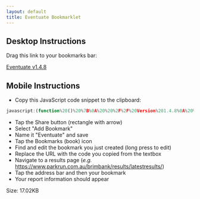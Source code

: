 ```yaml
---
layout: default
title: Eventuate Bookmarklet
---
```


## Desktop Instructions

Drag this link to your bookmarks bar:

[Eventuate v1.4.8](javascript:(function%20()%20%7B%0A%20%20%2F%2F%20Version%201.4.8%0A%20%20(()%3D%3E%7B%22use%20strict%22%3Bvar%20e%3D%7B27%3A(e%2Ct)%3D%3E%7BObject.defineProperty(t%2C%22__esModule%22%2C%7Bvalue%3A!0%7D)%2Ct.twoKVolunteersToMilestones%3Dfunction(e)%7Bconst%20t%3De.filter(e%3D%3E5%3D%3D%3De.vols%26%26e.agegroup%3F.startsWith(%22J%22)).map(e%3D%3Ee.name)%3Breturn%20t.length%3F%5B%7BclubName%3A%22junior%20parkrun%20v5%22%2Cicon%3A%22%26%23x1F49E%3B%22%2Cnames%3At%7D%5D%3A%5B%5D%7D%7D%2C180%3A(e%2Ct)%3D%3E%7BObject.defineProperty(t%2C%22__esModule%22%2C%7Bvalue%3A!0%7D)%2Ct.upsertParagraph%3Dfunction(e%2Ct%2Cr)%7Bconst%20n%3DArray.from(e.children).find(e%3D%3Ee.id%3D%3D%3Dt)%3Bn%26%26n.remove()%3Bconst%20o%3Ddocument.createElement(%22p%22)%3Bo.id%3Dt%2Ce.appendChild(o)%3Bconst%20s%3D(new%20DOMParser).parseFromString(r%2C%22text%2Fhtml%22)%3Bfor(const%20e%20of%20s.body.childNodes)o.appendChild(e.cloneNode(!0))%3Breturn%20o%7D%2Ct.deleteParagraph%3Dfunction(e%2Ct)%7Bconst%20r%3DArray.from(e.children).find(e%3D%3Ee.id%3D%3D%3Dt)%3Br%26%26r.remove()%7D%7D%2C241%3A(e%2Ct%2Cr)%3D%3E%7BObject.defineProperty(t%2C%22__esModule%22%2C%7Bvalue%3A!0%7D)%2Ct.ResultsPageExtractor%3Dvoid%200%3Bconst%20n%3Dr(848)%3Bfunction%20o(e)%7Breturn%20Number(e%3F.split(%22%2F%22)%3F.slice(-1))%7Dt.ResultsPageExtractor%3Dclass%7BeventName%3BcourseLength%3BeventDate%3BeventNumber%3Bfinishers%3Bunknowns%3BnewestParkrunners%3BfirstTimers%3BfinishersWithNewPBs%3BrunningWalkingGroups%3Bfacts%3BresultsPageDocument%3Bconstructor(e)%7Bthis.resultsPageDocument%3De%2Cthis.eventName%3De.querySelector(%22.Results-header%20%3E%20h1%22)%3F.textContent%3F%3Fvoid%200%2Cthis.courseLength%3Dthis.eventName%3F.includes(%22junior%20parkrun%22)%3F2%3A5%3Bconst%20t%3De.querySelectorAll(%22.Results-table-row%22)%3Bthis.finishers%3DArray.from(t).map(e%3D%3Enew%20n.Finisher(this.removeSurnameFromJunior(e.dataset.name)%2Ce.dataset.agegroup%2Ce.dataset.club%2Ce.dataset.gender%2Ce.dataset.position%2Ce.dataset.runs%2Ce.dataset.vols%2Ce.dataset.agegrade%2Ce.dataset.achievement%2Ce.querySelector(%22.Results-table-td--time%20.compact%22)%3F.textContent%3F%3Fvoid%200%2Co(e.querySelector(%22.Results-table-td--name%20a%22)%3F.href)))%2Cthis.populateVolunteerData()%2Cthis.eventDate%3De.querySelector(%22.format-date%22)%3F.textContent%3F%3Fvoid%200%2Cthis.eventNumber%3De.querySelector(%22.Results-header%20%3E%20h3%20%3E%20span%3Alast-child%22)%3F.textContent%7C%7Cvoid%200%2Cthis.unknowns%3Dthis.finishers.filter(e%3D%3E0%3D%3D%3DNumber(e.runs)).map(()%3D%3E%22Unknown%22)%2Cthis.newestParkrunners%3Dthis.finishers.filter(e%3D%3E1%3D%3D%3DNumber(e.runs)).map(e%3D%3Ee.name)%2Cthis.firstTimers%3DArray.from(t).filter(e%3D%3Ee.querySelector(%22td.Results-table-td--ft%22)%26%26Number(e.dataset.runs)%3E1).map(e%3D%3Ethis.removeSurnameFromJunior(e.dataset.name))%2Cthis.finishersWithNewPBs%3DArray.from(t).filter(e%3D%3Ee.querySelector(%22td.Results-table-td--pb%22)).map(e%3D%3E%60%24%7Bthis.removeSurnameFromJunior(e.dataset.name)%7D%20(%24%7Be.querySelector(%22.Results-table-td--time%20.compact%22)%3F.textContent%7D)%60)%2Cthis.runningWalkingGroups%3DArray.from(new%20Set(this.finishers.map(e%3D%3Ee%3F.club%7C%7C%22%22).filter(e%3D%3E%22%22!%3D%3De)))%3Bconst%5B%2Cr%2Cs%2Ca%2Ci%2C%2C%2C%5D%3DArray.from(e.querySelectorAll(%22.aStat%20.num%22)).map(e%3D%3Ethis.parseNumericString(e.textContent%3F.trim()))%3Bthis.facts%3D%7Bfinishers%3Ar%2Cfinishes%3As%2Cvolunteers%3Aa%2Cpbs%3Ai%7D%7DvolunteerElements()%7Breturn%20this.resultsPageDocument.querySelectorAll(%22.Results%20%2B%20div%20h3%3Afirst-of-type%20%2B%20p%3Afirst-of-type%20a%22)%7DremoveSurnameFromJunior(e)%7Bif(!e%7C%7C5%3D%3Dthis.courseLength)return%20e%3F%3F%22%22%3B%7Bconst%20t%3De.split(%22%20%22)%3Bif(2%3D%3D%3Dt.length)return%20t%5B0%5D%7Dreturn%20e.replace(%2F%5B-'%20A-Z%5D%2B%24%2F%2C%22%22)%7DpopulateVolunteerData()%7Bthis.volunteerElements().forEach(e%3D%3E%7Bconst%20t%3Do(e.href)%3Bif(e.dataset.athleteid%3F%3F%3Dt.toString()%2C!e.dataset.vols%7C%7C!e.dataset.agegroup)%7Bconst%20r%3Dthis.finishers.find(e%3D%3Ee.athleteID%3D%3D%3Dt)%3Br%26%26(e.dataset.vols%3Dr%3F.vols%3F.toString()%2Ce.dataset.agegroup%3Dr%3F.agegroup%2Ce.dataset.vols_source%3D%22finisher%22)%7D%7D)%7DvolunteersList()%7Breturn%20Array.from(this.volunteerElements()).map(e%3D%3E(%7Bname%3Athis.removeSurnameFromJunior(e.text)%2Clink%3Ae.getAttribute(%22href%22)%3F%3F%22%22%2CathleteID%3ANumber(e.dataset.athleteid)%2Cagegroup%3Ae.dataset.agegroup%2Cvols%3ANumber(e.dataset.vols)%7D))%7DparseNumericString(e)%7Breturn%20e%3FparseInt(e.replace(%2F%5B%5E0-9%5D%2Fg%2C%22%22)%2C10)%3ANaN%7D%7D%7D%2C268%3A(e%2Ct)%3D%3E%7BObject.defineProperty(t%2C%22__esModule%22%2C%7Bvalue%3A!0%7D)%2Ct.twoKFinishersToMilestones%3Dfunction(e)%7Bconst%20t%3D%7B11%3A%7Bicon%3A%22%26%23x1F7E6%3B%22%2Crestricted_age%3A%22J%22%2Cname%3A%22Half%20marathon%22%7D%2C21%3A%7Bicon%3A%22%26%23x1F7E9%3B%22%2Crestricted_age%3A%22J%22%2Cname%3A%22Marathon%22%7D%2C50%3A%7Bicon%3A%22%26%23x1F7E7%3B%22%2Crestricted_age%3A%22J%22%2Cname%3A%22Ultra%20marathon%22%7D%2C100%3A%7Bicon%3A%22%26%23x2B1C%3B%22%2Crestricted_age%3A%22J%22%2Cname%3A%22junior%20parkrun%20100%22%7D%2C250%3A%7Bicon%3A%22%26%23x1F7E8%3B%22%2Crestricted_age%3A%22J%22%2Cname%3A%22junior%20parkrun%20250%22%7D%7D%2Cr%3D%5B%5D%3Bfor(const%20n%20in%20t)%7Bconst%20o%3Dt%5Bn%5D%2Cs%3De.filter(e%3D%3ENumber(e.runs)%3D%3D%3DNumber(n)%26%26(!o.restricted_age%7C%7Ce.agegroup%3F.startsWith(o.restricted_age))).map(e%3D%3Ee.name)%3Bs.length%3E0%26%26r.push(%7BclubName%3Ao.name%2Cicon%3Ao.icon%2Cnames%3As%7D)%7Dreturn%20r%7D%7D%2C305%3A(e%2Ct)%3D%3E%7BObject.defineProperty(t%2C%22__esModule%22%2C%7Bvalue%3A!0%7D)%2Ct.VolunteerPageExtractor%3Dvoid%200%2Ct.VolunteerPageExtractor%3Dclass%7Bvols%3Bagegroup%3Bconstructor(e)%7Bconst%20t%3De.querySelector(%22%23content%20%3E%20p%3Alast-of-type%22)%3F.textContent%3F%3F%22%22%3Bthis.vols%3DNumber(e.querySelector(%22h3%23volunteer-summary%20%2B%20table%20tfoot%20td%3Alast-child%22)%3F.textContent)%2Cthis.agegroup%3Dt.trim().split(%22%20%22).slice(-1)%5B0%5D%3F%3F%22Not%20found%20on%20page%22%7D%7D%7D%2C316%3A(e%2Ct%2Cr)%3D%3E%7BObject.defineProperty(t%2C%22__esModule%22%2C%7Bvalue%3A!0%7D)%2Ct.MilestonePresenter%3Dvoid%200%3Bconst%20n%3Dr(710)%3Bt.MilestonePresenter%3Dclass%7B_milestoneCelebrations%3B_milestoneCelebrationsAll%3Bconstructor(e)%7Bthis._milestoneCelebrations%3De%2Cthis._milestoneCelebrationsAll%3Dthis._milestoneCelebrations.flatMap(e%3D%3Ee.names)%7Dtitle()%7Breturn%60Three%20cheers%20to%20the%20%24%7B(0%2Cn.pluralize)(%22parkrunner%22%2C%22parkrunners%22%2Cthis._milestoneCelebrationsAll.length)%7D%20who%20joined%20a%20new%20parkrun%20milestone%20club%20this%20weekend%3A%3Cbr%3E%60%7Ddetails()%7Breturn%20this._milestoneCelebrations.map(e%3D%3E%60%24%7Be.icon%7D%20%24%7B(0%2Cn.sortAndConjoin)(e.names)%7D%20joined%20the%20%24%7Be.clubName%7D-club%60).join(%22%3Cbr%3E%22)%7D%7D%7D%2C596%3A(e%2Ct%2Cr)%3D%3E%7BObject.defineProperty(t%2C%22__esModule%22%2C%7Bvalue%3A!0%7D)%2Ct.VolunteerWithCount%3Dvoid%200%3Bconst%20n%3Dr(305)%3Bclass%20o%7Bname%3Blink%3BathleteID%3Bvols%3Bagegroup%3BvolunteerDataSource%3BpromisedVols%3Bstatic%20CACHE_EXPIRY%3D864e5%3Bconstructor(e%2Ct)%7Bthis.name%3De.name%2Cthis.link%3De.link%3Bconst%20r%3Dnew%20URL(e.link%2Ct)%3Bthis.volunteerDataSource%3Dnew%20URL(r.pathname.split(%22%2F%22).slice(2).join(%22%2F%22)%2Cr.origin)%2Cthis.athleteID%3De.athleteID%2Cthis.vols%3De.vols%3F%3F0%2Cthis.agegroup%3De.agegroup%3F%3F%22%22%2Cthis.vols%7C%7C(this.promisedVols%3Dthis.fetchdata())%7Dstatic%20getCacheKey(e)%7Breturn%60volunteer_%24%7Be%7D%60%7Dstatic%20isValidCache(e)%7Breturn%20Date.now()-e.timestamp%3Co.CACHE_EXPIRY%7DfetchAndExtractData()%7Breturn%20fetch(this.volunteerDataSource).then(e%3D%3Ee.text()).then(e%3D%3Ethis.volsFromHtml(e))%7Dfetchdata()%7Bconst%20e%3Do.getCacheKey(this.athleteID)%3Blet%20t%2Cr%3Dnull%3Btry%7Br%3DlocalStorage.getItem(e)%7Dcatch(e)%7Breturn%20console.error(%22localStorage.getItem%20failed%3A%22%2Ce)%2Cthis.fetchAndExtractData()%7Dif(!r)return%20this.fetchAndExtractData()%3Btry%7Bt%3DJSON.parse(r)%7Dcatch(t)%7Breturn%20console.error(%22JSON.parse%20failed%3A%22%2Ct)%2ClocalStorage.removeItem(e)%2Cthis.fetchAndExtractData()%7Dif(!o.isValidCache(t))return%20localStorage.removeItem(e)%2Cthis.fetchAndExtractData()%3Bthis.vols%3Dt.vols%2Cthis.agegroup%3Dt.agegroup%7DvolsFromHtml(e)%7Bconst%20t%3Dnew%20n.VolunteerPageExtractor((new%20DOMParser).parseFromString(e%2C%22text%2Fhtml%22))%3Bthis.vols%3Dt.vols%2Cthis.agegroup%3Dt.agegroup%3Btry%7Bconst%20e%3D%7Bvols%3At.vols%2Cagegroup%3At.agegroup%2Ctimestamp%3ADate.now()%7D%3BlocalStorage.setItem(o.getCacheKey(this.athleteID)%2CJSON.stringify(e))%7Dcatch(e)%7Bconsole.error(%22localStorage.setItem%20failed%3A%22%2Ce)%7Dreturn%20t%7D%7Dt.VolunteerWithCount%3Do%7D%2C710%3A(e%2Ct)%3D%3E%7Bfunction%20r(e)%7Breturn%20e.length%3E1%3F%60%24%7Be.slice(0%2C-1).join(%22%2C%20%22)%7D%20and%20%24%7Be.slice(-1)%7D%60%3Ae%5B0%5D%7Dfunction%20n(e)%7Breturn%20e.sort((e%2Ct)%3D%3Ee.localeCompare(t))%7DObject.defineProperty(t%2C%22__esModule%22%2C%7Bvalue%3A!0%7D)%2Ct.pluralize%3Dfunction(e%2Ct%2Cr)%7Breturn%201%3D%3D%3Dr%3Fe%3A%60%24%7Br.toLocaleString()%7D%20%24%7Bt%7D%60%7D%2Ct.conjoin%3Dr%2Ct.alphabetize%3Dn%2Ct.sortAndConjoin%3Dfunction(e)%7Breturn%20r(n(e))%7D%7D%2C848%3A(e%2Ct)%3D%3E%7BObject.defineProperty(t%2C%22__esModule%22%2C%7Bvalue%3A!0%7D)%2Ct.Finisher%3Dvoid%200%2Ct.Finisher%3Dclass%7Bname%3Bagegroup%3Bclub%3Bgender%3Bposition%3Bruns%3Bvols%3Bagegrade%3Bachievement%3Btime%3BathleteID%3Bconstructor(e%2Ct%2Cr%2Cn%2Co%2Cs%2Ca%2Ci%2Cl%2Cu%2Cc)%7Bthis.name%3De%3F%3F%22a%20parkrunner%22%2Cthis.agegroup%3Dt%2Cthis.club%3Dr%2Cthis.gender%3Dn%2Cthis.position%3Do%2Cthis.runs%3Ds%3F%3F%220%22%2Cthis.vols%3Da%2Cthis.agegrade%3Di%2Cthis.achievement%3Dl%2Cthis.time%3Du%2Cthis.athleteID%3Dc%7DisUnknown()%7Breturn%220%22%3D%3D%3Dthis.runs%7D%7D%7D%2C869%3A(e%2Ct)%3D%3E%7BObject.defineProperty(t%2C%22__esModule%22%2C%7Bvalue%3A!0%7D)%2Ct.fiveKFinishersToMilestones%3Dfunction(e)%7Bconst%20t%3D%7B10%3A%7Bicon%3A%22%26%23x26AA%3B%22%2Crestricted_age%3A%22J%22%7D%2C25%3A%7Bicon%3A%22%26%23x1F7E3%3B%22%7D%2C50%3A%7Bicon%3A%22%26%23x1F534%3B%22%7D%2C100%3A%7Bicon%3A%22%26%23x26AB%3B%22%7D%2C250%3A%7Bicon%3A%22%26%23x1F7E2%3B%22%7D%2C500%3A%7Bicon%3A%22%26%23x1F535%3B%22%7D%2C1e3%3A%7Bicon%3A%22%26%23x1F7E1%3B%22%7D%7D%2Cr%3D%5B%5D%3Bfor(const%20n%20in%20t)%7Bconst%20o%3Dt%5Bn%5D%2Cs%3De.filter(e%3D%3ENumber(e.runs)%3D%3D%3DNumber(n)%26%26(!o.restricted_age%7C%7Ce.agegroup%3F.startsWith(o.restricted_age))).map(e%3D%3Ee.name)%3Bs.length%3E0%26%26r.push(%7BclubName%3An%2Cicon%3Ao.icon%2Cnames%3As%7D)%7Dreturn%20r%7D%7D%2C928%3A(e%2Ct)%3D%3E%7Bfunction%20r(e)%7Btry%7Breturn%20new%20URL(e)%7Dcatch(e)%7Breturn%20console.error(%22Invalid%20URL%3A%22%2Ce)%2Cnull%7D%7Dfunction%20n(e)%7Breturn%20e.pathname.split(%22%2F%22)%7DObject.defineProperty(t%2C%22__esModule%22%2C%7Bvalue%3A!0%7D)%2Ct.futureRosterUrl%3Dfunction(e)%7Bconst%20t%3Dr(e)%3Bif(!t)return%20e%3Bconst%20o%3Dn(t)%5B1%5D%3Breturn%20t.pathname%3D%5Bo%2C%22futureroster%22%2C%22%22%5D.join(%22%2F%22)%2Ct.toString()%7D%2Ct.canonicalResultsPageUrl%3Dfunction(e%2Ct)%7Bconst%20o%3Dr(t)%2Cs%3De.replace(%22%23%22%2C%22%22)%3Bif(!o)return%20t%3Bconst%20a%3Dn(o)%3Breturn%20a.length%3E3%26%26%22results%22%3D%3D%3Da%5B2%5D%3Ffunction(e%2Ct%2Cr%2Co)%7Bconst%20s%3Do%7C%7Cn(e)%3Breturn%20s.length%3E3%26%26(s%5B3%5D%3Dr%2Ce.pathname%3Ds.join(%22%2F%22))%2Ce%7D(o%2C0%2Cs%2Ca).toString()%3At%7D%7D%2C969%3A(e%2Ct)%3D%3E%7BObject.defineProperty(t%2C%22__esModule%22%2C%7Bvalue%3A!0%7D)%2Ct.fiveKVolunteersToMilestones%3Dfunction(e)%7Bconst%20t%3D%7B10%3A%7Bicon%3A%22%26%23x1F90D%3B%22%2Crestricted_age%3A%22J%22%7D%2C25%3A%7Bicon%3A%22%26%23x1F49C%3B%22%7D%2C50%3A%7Bicon%3A%22%26%23x2764%3B%22%7D%2C100%3A%7Bicon%3A%22%26%23x1F5A4%3B%22%7D%2C250%3A%7Bicon%3A%22%26%23x1F49A%3B%22%7D%2C500%3A%7Bicon%3A%22%26%23x1F499%3B%22%7D%2C1e3%3A%7Bicon%3A%22%26%23x1F49B%3B%22%7D%7D%2Cr%3D%5B%5D%3Bfor(const%20n%20in%20t)%7Bconst%20o%3Dt%5Bn%5D%2Cs%3De.filter(e%3D%3Ee.vols%3D%3D%3DNumber(n)%26%26(!o.restricted_age%7C%7Ce.agegroup%3F.startsWith(o.restricted_age))).map(e%3D%3Ee.name)%3Bs.length%3E0%26%26r.push(%7BclubName%3A%60v%24%7Bn%7D%60%2Cicon%3Ao.icon%2Cnames%3As%7D)%7Dreturn%20r%7D%7D%7D%2Ct%3D%7B%7D%3Bfunction%20r(n)%7Bvar%20o%3Dt%5Bn%5D%3Bif(void%200!%3D%3Do)return%20o.exports%3Bvar%20s%3Dt%5Bn%5D%3D%7Bexports%3A%7B%7D%7D%3Breturn%20e%5Bn%5D(s%2Cs.exports%2Cr)%2Cs.exports%7D(()%3D%3E%7Bconst%20e%3Dr(710)%2Ct%3Dr(180)%2Cn%3Dr(869)%2Co%3Dr(969)%2Cs%3Dr(316)%2Ca%3Dr(241)%2Ci%3Dr(268)%2Cl%3Dr(27)%2Cu%3Dr(596)%2Cc%3Dr(928)%3Bfunction%20h(r%2Ca%2Cu)%7Bconst%20h%3D%60Thank%20you%20to%20the%20%24%7B(0%2Ce.pluralize)(%22parkrunner%22%2C%22parkrunners%22%2Cr.finishers.length)%7D%20and%20%24%7B(0%2Ce.pluralize)(%22volunteer%22%2C%22volunteers%22%2Ca.length)%7D%20who%20joined%20us%20for%20%24%7Br.eventName%7D%20event%20%24%7Br.eventNumber%7D.%20Without%20you%2C%20this%20event%20would%20not%20have%20been%20possible%60%2Cd%3D%60Kudos%20to%20our%20%24%7B(0%2Ce.pluralize)(%22newest%20parkrunner%22%2C%22newest%20parkrunners%22%2Cr.newestParkrunners.length)%7D%3A%20%60%2Cm%3D%60Welcome%20to%20the%20%24%7B(0%2Ce.pluralize)(%22parkrunner%22%2C%22parkrunners%22%2Cr.firstTimers.length)%7D%20who%20joined%20us%20at%20%24%7Br.eventName%3F%3F%22parkrun%22%7D%20for%20the%20first%20time%3A%20%60%2Cp%3D%60Very%20well%20done%20to%20the%20%24%7B(0%2Ce.pluralize)(%22parkrunner%22%2C%22parkrunners%22%2Cr.finishersWithNewPBs.length)%7D%20who%20improved%20their%20personal%20best%20this%20week%3A%20%60%2Cg%3D%60We%20were%20pleased%20to%20see%20%24%7B(0%2Ce.pluralize)(%22at%20least%20one%20active%20group%22%2C%22walking%20and%20running%20groups%22%2Cr.runningWalkingGroups.length)%7D%20represented%20at%20this%20event%3A%20%60%2Cf%3D%60The%20following%20%24%7Ba.length.toLocaleString()%7D%20parkrunners%20volunteered%20to%20host%20%24%7Br.eventName%7D%20this%20weekend.%20Our%20deep%20thanks%20to%3A%20%20%60%2Cv%3D2%3D%3Dr.courseLength%3F%5B...(0%2Cl.twoKVolunteersToMilestones)(a)%2C...(0%2Ci.twoKFinishersToMilestones)(r.finishers)%5D%3A(0%2Cn.fiveKFinishersToMilestones)(r.finishers)%2Cb%3D%5B...(0%2Co.fiveKVolunteersToMilestones)(a)%2C...v%5D%2Cw%3Dnew%20s.MilestonePresenter(b)%2Cy%3D%60Since%20%24%7Br.eventName%7D%20started%20%24%7Br.facts%3F.finishers%3F.toLocaleString()%7D%20brilliant%20parkrunners%20have%20had%20their%20barcodes%20scanned%2C%20and%20a%20grand%20total%20of%20%24%7Br.facts.finishes.toLocaleString()%7D%20finishers%20have%20covered%20a%20total%20distance%20of%20%24%7B(r.facts.finishes*r.courseLength).toLocaleString()%7Dkm%2C%20while%20celebrating%20%24%7Br.facts.pbs.toLocaleString()%7D%20personal%20bests.%20We%20shall%20always%20be%20grateful%20to%20each%20of%20our%20%24%7Br.facts.volunteers.toLocaleString()%7D%20wonderful%20volunteers%20for%20their%20contributions%60%2Ck%3Ddocument.getElementById(%22eventuate%22)%7C%7Cdocument.createElement(%22div%22)%3Bk.id%3D%22eventuate%22%3Bconst%20x%3D%7Bmessage%3A%7Btitle%3A%22%26%23x23f3%3B%22%2Cdetails%3Au%7D%2Cintroduction%3A%7Btitle%3A%22%22%2Cdetails%3Ah%7D%2CmilestoneCelebrations%3A%7Btitle%3Aw.title()%2Cdetails%3Aw.details()%7D%2CnewestParkrunners%3A%7Btitle%3Ad%2Cdetails%3A(0%2Ce.sortAndConjoin)(r.newestParkrunners)%7D%2CfirstTimers%3A%7Btitle%3Am%2Cdetails%3A(0%2Ce.sortAndConjoin)(r.firstTimers)%7D%2CnewPBs%3A%7Btitle%3Ap%2Cdetails%3A(0%2Ce.sortAndConjoin)(r.finishersWithNewPBs)%7D%2Cgroups%3A%7Btitle%3Ag%2Cdetails%3A(0%2Ce.sortAndConjoin)(r.runningWalkingGroups)%7D%2CfullResults%3A%7Btitle%3A%22%22%2Cdetails%3A%60You%20can%20find%20the%20full%20results%20for%20%24%7Br.eventName%7D%20event%20%24%7Br.eventNumber%7D%20at%20%24%7B(0%2Cc.canonicalResultsPageUrl)(r.eventNumber%3F%3F%22latestresults%22%2Cwindow.location.href)%7D%20%60%7D%2Cvolunteers%3A%7Btitle%3Af%2Cdetails%3A(0%2Ce.sortAndConjoin)(a.map(e%3D%3Ee.name))%7D%2CvolunteerInvitation%3A%7Btitle%3A%22%22%2Cdetails%3A%60If%20you%20would%20like%20to%20volunteer%20at%20%24%7Br.eventName%7D%2C%20please%20check%20out%20our%20future%20roster%20page%20at%20%24%7B(0%2Cc.futureRosterUrl)(window.location.href)%7D%20.%20All%20of%20our%20roles%20are%20easy%20to%20learn%2C%20and%20we%20will%20provide%20training%20and%20support.%20We%20would%20love%20to%20have%20you%20join%20us%60%7D%2Cunknowns%3A%7Btitle%3A%22%22%2Cdetails%3Ar.unknowns.length%3E0%3F%60Please%20don't%20forget%20to%20bring%20a%20scannable%20copy%20of%20your%20barcode%20with%20you%20to%20%24%7Br.eventName%7D%20if%20you'd%20like%20to%20have%20your%20time%20recorded%60%3Avoid%200%7D%2Cfacts%3A%7Btitle%3A%22%22%2Cdetails%3Ay%7D%2Cclosing%3A%7Btitle%3A%22%26%23x1f333%3B%22%2Cdetails%3A%22%23loveparkrun%22%7D%7D%2CS%3Ddocument.querySelector(%22.Results-header%22)%3Bif(S)%7BS.insertAdjacentElement(%22afterend%22%2Ck)%3Bfor(const%5Be%2Cr%5Dof%20Object.entries(x))if(r.details)%7Bconst%20n%3D%60%24%7Br.title%7D%20%24%7Br.details%7D.%60%3B(0%2Ct.upsertParagraph)(k%2Ce%2Cn)%7Delse(0%2Ct.deleteParagraph)(k%2Ce)%7D%7D!function()%7Bconst%20e%3Dnew%20a.ResultsPageExtractor(document)%2Ct%3De.volunteersList().map(e%3D%3Enew%20u.VolunteerWithCount(e%2Cwindow.location.origin))%2Cr%3Dt.map(e%3D%3Ee.promisedVols).filter(e%3D%3E!!e)%2Cn%3D%60Loading%20volunteer%20data%20for%20%24%7Br.length%7D%20parkrunners.%20Please%20wait%60%3Bh(e%2Ct%2Cn)%2CPromise.all(r).then(()%3D%3Eh(e%2Ct))%7D()%7D)()%7D)()%3B%0A%7D)()%3B)

## Mobile Instructions

- Copy this JavaScript code snippet to the clipboard:

```js
javascript:(function%20()%20%7B%0A%20%20%2F%2F%20Version%201.4.8%0A%20%20(()%3D%3E%7B%22use%20strict%22%3Bvar%20e%3D%7B27%3A(e%2Ct)%3D%3E%7BObject.defineProperty(t%2C%22__esModule%22%2C%7Bvalue%3A!0%7D)%2Ct.twoKVolunteersToMilestones%3Dfunction(e)%7Bconst%20t%3De.filter(e%3D%3E5%3D%3D%3De.vols%26%26e.agegroup%3F.startsWith(%22J%22)).map(e%3D%3Ee.name)%3Breturn%20t.length%3F%5B%7BclubName%3A%22junior%20parkrun%20v5%22%2Cicon%3A%22%26%23x1F49E%3B%22%2Cnames%3At%7D%5D%3A%5B%5D%7D%7D%2C180%3A(e%2Ct)%3D%3E%7BObject.defineProperty(t%2C%22__esModule%22%2C%7Bvalue%3A!0%7D)%2Ct.upsertParagraph%3Dfunction(e%2Ct%2Cr)%7Bconst%20n%3DArray.from(e.children).find(e%3D%3Ee.id%3D%3D%3Dt)%3Bn%26%26n.remove()%3Bconst%20o%3Ddocument.createElement(%22p%22)%3Bo.id%3Dt%2Ce.appendChild(o)%3Bconst%20s%3D(new%20DOMParser).parseFromString(r%2C%22text%2Fhtml%22)%3Bfor(const%20e%20of%20s.body.childNodes)o.appendChild(e.cloneNode(!0))%3Breturn%20o%7D%2Ct.deleteParagraph%3Dfunction(e%2Ct)%7Bconst%20r%3DArray.from(e.children).find(e%3D%3Ee.id%3D%3D%3Dt)%3Br%26%26r.remove()%7D%7D%2C241%3A(e%2Ct%2Cr)%3D%3E%7BObject.defineProperty(t%2C%22__esModule%22%2C%7Bvalue%3A!0%7D)%2Ct.ResultsPageExtractor%3Dvoid%200%3Bconst%20n%3Dr(848)%3Bfunction%20o(e)%7Breturn%20Number(e%3F.split(%22%2F%22)%3F.slice(-1))%7Dt.ResultsPageExtractor%3Dclass%7BeventName%3BcourseLength%3BeventDate%3BeventNumber%3Bfinishers%3Bunknowns%3BnewestParkrunners%3BfirstTimers%3BfinishersWithNewPBs%3BrunningWalkingGroups%3Bfacts%3BresultsPageDocument%3Bconstructor(e)%7Bthis.resultsPageDocument%3De%2Cthis.eventName%3De.querySelector(%22.Results-header%20%3E%20h1%22)%3F.textContent%3F%3Fvoid%200%2Cthis.courseLength%3Dthis.eventName%3F.includes(%22junior%20parkrun%22)%3F2%3A5%3Bconst%20t%3De.querySelectorAll(%22.Results-table-row%22)%3Bthis.finishers%3DArray.from(t).map(e%3D%3Enew%20n.Finisher(this.removeSurnameFromJunior(e.dataset.name)%2Ce.dataset.agegroup%2Ce.dataset.club%2Ce.dataset.gender%2Ce.dataset.position%2Ce.dataset.runs%2Ce.dataset.vols%2Ce.dataset.agegrade%2Ce.dataset.achievement%2Ce.querySelector(%22.Results-table-td--time%20.compact%22)%3F.textContent%3F%3Fvoid%200%2Co(e.querySelector(%22.Results-table-td--name%20a%22)%3F.href)))%2Cthis.populateVolunteerData()%2Cthis.eventDate%3De.querySelector(%22.format-date%22)%3F.textContent%3F%3Fvoid%200%2Cthis.eventNumber%3De.querySelector(%22.Results-header%20%3E%20h3%20%3E%20span%3Alast-child%22)%3F.textContent%7C%7Cvoid%200%2Cthis.unknowns%3Dthis.finishers.filter(e%3D%3E0%3D%3D%3DNumber(e.runs)).map(()%3D%3E%22Unknown%22)%2Cthis.newestParkrunners%3Dthis.finishers.filter(e%3D%3E1%3D%3D%3DNumber(e.runs)).map(e%3D%3Ee.name)%2Cthis.firstTimers%3DArray.from(t).filter(e%3D%3Ee.querySelector(%22td.Results-table-td--ft%22)%26%26Number(e.dataset.runs)%3E1).map(e%3D%3Ethis.removeSurnameFromJunior(e.dataset.name))%2Cthis.finishersWithNewPBs%3DArray.from(t).filter(e%3D%3Ee.querySelector(%22td.Results-table-td--pb%22)).map(e%3D%3E%60%24%7Bthis.removeSurnameFromJunior(e.dataset.name)%7D%20(%24%7Be.querySelector(%22.Results-table-td--time%20.compact%22)%3F.textContent%7D)%60)%2Cthis.runningWalkingGroups%3DArray.from(new%20Set(this.finishers.map(e%3D%3Ee%3F.club%7C%7C%22%22).filter(e%3D%3E%22%22!%3D%3De)))%3Bconst%5B%2Cr%2Cs%2Ca%2Ci%2C%2C%2C%5D%3DArray.from(e.querySelectorAll(%22.aStat%20.num%22)).map(e%3D%3Ethis.parseNumericString(e.textContent%3F.trim()))%3Bthis.facts%3D%7Bfinishers%3Ar%2Cfinishes%3As%2Cvolunteers%3Aa%2Cpbs%3Ai%7D%7DvolunteerElements()%7Breturn%20this.resultsPageDocument.querySelectorAll(%22.Results%20%2B%20div%20h3%3Afirst-of-type%20%2B%20p%3Afirst-of-type%20a%22)%7DremoveSurnameFromJunior(e)%7Bif(!e%7C%7C5%3D%3Dthis.courseLength)return%20e%3F%3F%22%22%3B%7Bconst%20t%3De.split(%22%20%22)%3Bif(2%3D%3D%3Dt.length)return%20t%5B0%5D%7Dreturn%20e.replace(%2F%5B-'%20A-Z%5D%2B%24%2F%2C%22%22)%7DpopulateVolunteerData()%7Bthis.volunteerElements().forEach(e%3D%3E%7Bconst%20t%3Do(e.href)%3Bif(e.dataset.athleteid%3F%3F%3Dt.toString()%2C!e.dataset.vols%7C%7C!e.dataset.agegroup)%7Bconst%20r%3Dthis.finishers.find(e%3D%3Ee.athleteID%3D%3D%3Dt)%3Br%26%26(e.dataset.vols%3Dr%3F.vols%3F.toString()%2Ce.dataset.agegroup%3Dr%3F.agegroup%2Ce.dataset.vols_source%3D%22finisher%22)%7D%7D)%7DvolunteersList()%7Breturn%20Array.from(this.volunteerElements()).map(e%3D%3E(%7Bname%3Athis.removeSurnameFromJunior(e.text)%2Clink%3Ae.getAttribute(%22href%22)%3F%3F%22%22%2CathleteID%3ANumber(e.dataset.athleteid)%2Cagegroup%3Ae.dataset.agegroup%2Cvols%3ANumber(e.dataset.vols)%7D))%7DparseNumericString(e)%7Breturn%20e%3FparseInt(e.replace(%2F%5B%5E0-9%5D%2Fg%2C%22%22)%2C10)%3ANaN%7D%7D%7D%2C268%3A(e%2Ct)%3D%3E%7BObject.defineProperty(t%2C%22__esModule%22%2C%7Bvalue%3A!0%7D)%2Ct.twoKFinishersToMilestones%3Dfunction(e)%7Bconst%20t%3D%7B11%3A%7Bicon%3A%22%26%23x1F7E6%3B%22%2Crestricted_age%3A%22J%22%2Cname%3A%22Half%20marathon%22%7D%2C21%3A%7Bicon%3A%22%26%23x1F7E9%3B%22%2Crestricted_age%3A%22J%22%2Cname%3A%22Marathon%22%7D%2C50%3A%7Bicon%3A%22%26%23x1F7E7%3B%22%2Crestricted_age%3A%22J%22%2Cname%3A%22Ultra%20marathon%22%7D%2C100%3A%7Bicon%3A%22%26%23x2B1C%3B%22%2Crestricted_age%3A%22J%22%2Cname%3A%22junior%20parkrun%20100%22%7D%2C250%3A%7Bicon%3A%22%26%23x1F7E8%3B%22%2Crestricted_age%3A%22J%22%2Cname%3A%22junior%20parkrun%20250%22%7D%7D%2Cr%3D%5B%5D%3Bfor(const%20n%20in%20t)%7Bconst%20o%3Dt%5Bn%5D%2Cs%3De.filter(e%3D%3ENumber(e.runs)%3D%3D%3DNumber(n)%26%26(!o.restricted_age%7C%7Ce.agegroup%3F.startsWith(o.restricted_age))).map(e%3D%3Ee.name)%3Bs.length%3E0%26%26r.push(%7BclubName%3Ao.name%2Cicon%3Ao.icon%2Cnames%3As%7D)%7Dreturn%20r%7D%7D%2C305%3A(e%2Ct)%3D%3E%7BObject.defineProperty(t%2C%22__esModule%22%2C%7Bvalue%3A!0%7D)%2Ct.VolunteerPageExtractor%3Dvoid%200%2Ct.VolunteerPageExtractor%3Dclass%7Bvols%3Bagegroup%3Bconstructor(e)%7Bconst%20t%3De.querySelector(%22%23content%20%3E%20p%3Alast-of-type%22)%3F.textContent%3F%3F%22%22%3Bthis.vols%3DNumber(e.querySelector(%22h3%23volunteer-summary%20%2B%20table%20tfoot%20td%3Alast-child%22)%3F.textContent)%2Cthis.agegroup%3Dt.trim().split(%22%20%22).slice(-1)%5B0%5D%3F%3F%22Not%20found%20on%20page%22%7D%7D%7D%2C316%3A(e%2Ct%2Cr)%3D%3E%7BObject.defineProperty(t%2C%22__esModule%22%2C%7Bvalue%3A!0%7D)%2Ct.MilestonePresenter%3Dvoid%200%3Bconst%20n%3Dr(710)%3Bt.MilestonePresenter%3Dclass%7B_milestoneCelebrations%3B_milestoneCelebrationsAll%3Bconstructor(e)%7Bthis._milestoneCelebrations%3De%2Cthis._milestoneCelebrationsAll%3Dthis._milestoneCelebrations.flatMap(e%3D%3Ee.names)%7Dtitle()%7Breturn%60Three%20cheers%20to%20the%20%24%7B(0%2Cn.pluralize)(%22parkrunner%22%2C%22parkrunners%22%2Cthis._milestoneCelebrationsAll.length)%7D%20who%20joined%20a%20new%20parkrun%20milestone%20club%20this%20weekend%3A%3Cbr%3E%60%7Ddetails()%7Breturn%20this._milestoneCelebrations.map(e%3D%3E%60%24%7Be.icon%7D%20%24%7B(0%2Cn.sortAndConjoin)(e.names)%7D%20joined%20the%20%24%7Be.clubName%7D-club%60).join(%22%3Cbr%3E%22)%7D%7D%7D%2C596%3A(e%2Ct%2Cr)%3D%3E%7BObject.defineProperty(t%2C%22__esModule%22%2C%7Bvalue%3A!0%7D)%2Ct.VolunteerWithCount%3Dvoid%200%3Bconst%20n%3Dr(305)%3Bclass%20o%7Bname%3Blink%3BathleteID%3Bvols%3Bagegroup%3BvolunteerDataSource%3BpromisedVols%3Bstatic%20CACHE_EXPIRY%3D864e5%3Bconstructor(e%2Ct)%7Bthis.name%3De.name%2Cthis.link%3De.link%3Bconst%20r%3Dnew%20URL(e.link%2Ct)%3Bthis.volunteerDataSource%3Dnew%20URL(r.pathname.split(%22%2F%22).slice(2).join(%22%2F%22)%2Cr.origin)%2Cthis.athleteID%3De.athleteID%2Cthis.vols%3De.vols%3F%3F0%2Cthis.agegroup%3De.agegroup%3F%3F%22%22%2Cthis.vols%7C%7C(this.promisedVols%3Dthis.fetchdata())%7Dstatic%20getCacheKey(e)%7Breturn%60volunteer_%24%7Be%7D%60%7Dstatic%20isValidCache(e)%7Breturn%20Date.now()-e.timestamp%3Co.CACHE_EXPIRY%7DfetchAndExtractData()%7Breturn%20fetch(this.volunteerDataSource).then(e%3D%3Ee.text()).then(e%3D%3Ethis.volsFromHtml(e))%7Dfetchdata()%7Bconst%20e%3Do.getCacheKey(this.athleteID)%3Blet%20t%2Cr%3Dnull%3Btry%7Br%3DlocalStorage.getItem(e)%7Dcatch(e)%7Breturn%20console.error(%22localStorage.getItem%20failed%3A%22%2Ce)%2Cthis.fetchAndExtractData()%7Dif(!r)return%20this.fetchAndExtractData()%3Btry%7Bt%3DJSON.parse(r)%7Dcatch(t)%7Breturn%20console.error(%22JSON.parse%20failed%3A%22%2Ct)%2ClocalStorage.removeItem(e)%2Cthis.fetchAndExtractData()%7Dif(!o.isValidCache(t))return%20localStorage.removeItem(e)%2Cthis.fetchAndExtractData()%3Bthis.vols%3Dt.vols%2Cthis.agegroup%3Dt.agegroup%7DvolsFromHtml(e)%7Bconst%20t%3Dnew%20n.VolunteerPageExtractor((new%20DOMParser).parseFromString(e%2C%22text%2Fhtml%22))%3Bthis.vols%3Dt.vols%2Cthis.agegroup%3Dt.agegroup%3Btry%7Bconst%20e%3D%7Bvols%3At.vols%2Cagegroup%3At.agegroup%2Ctimestamp%3ADate.now()%7D%3BlocalStorage.setItem(o.getCacheKey(this.athleteID)%2CJSON.stringify(e))%7Dcatch(e)%7Bconsole.error(%22localStorage.setItem%20failed%3A%22%2Ce)%7Dreturn%20t%7D%7Dt.VolunteerWithCount%3Do%7D%2C710%3A(e%2Ct)%3D%3E%7Bfunction%20r(e)%7Breturn%20e.length%3E1%3F%60%24%7Be.slice(0%2C-1).join(%22%2C%20%22)%7D%20and%20%24%7Be.slice(-1)%7D%60%3Ae%5B0%5D%7Dfunction%20n(e)%7Breturn%20e.sort((e%2Ct)%3D%3Ee.localeCompare(t))%7DObject.defineProperty(t%2C%22__esModule%22%2C%7Bvalue%3A!0%7D)%2Ct.pluralize%3Dfunction(e%2Ct%2Cr)%7Breturn%201%3D%3D%3Dr%3Fe%3A%60%24%7Br.toLocaleString()%7D%20%24%7Bt%7D%60%7D%2Ct.conjoin%3Dr%2Ct.alphabetize%3Dn%2Ct.sortAndConjoin%3Dfunction(e)%7Breturn%20r(n(e))%7D%7D%2C848%3A(e%2Ct)%3D%3E%7BObject.defineProperty(t%2C%22__esModule%22%2C%7Bvalue%3A!0%7D)%2Ct.Finisher%3Dvoid%200%2Ct.Finisher%3Dclass%7Bname%3Bagegroup%3Bclub%3Bgender%3Bposition%3Bruns%3Bvols%3Bagegrade%3Bachievement%3Btime%3BathleteID%3Bconstructor(e%2Ct%2Cr%2Cn%2Co%2Cs%2Ca%2Ci%2Cl%2Cu%2Cc)%7Bthis.name%3De%3F%3F%22a%20parkrunner%22%2Cthis.agegroup%3Dt%2Cthis.club%3Dr%2Cthis.gender%3Dn%2Cthis.position%3Do%2Cthis.runs%3Ds%3F%3F%220%22%2Cthis.vols%3Da%2Cthis.agegrade%3Di%2Cthis.achievement%3Dl%2Cthis.time%3Du%2Cthis.athleteID%3Dc%7DisUnknown()%7Breturn%220%22%3D%3D%3Dthis.runs%7D%7D%7D%2C869%3A(e%2Ct)%3D%3E%7BObject.defineProperty(t%2C%22__esModule%22%2C%7Bvalue%3A!0%7D)%2Ct.fiveKFinishersToMilestones%3Dfunction(e)%7Bconst%20t%3D%7B10%3A%7Bicon%3A%22%26%23x26AA%3B%22%2Crestricted_age%3A%22J%22%7D%2C25%3A%7Bicon%3A%22%26%23x1F7E3%3B%22%7D%2C50%3A%7Bicon%3A%22%26%23x1F534%3B%22%7D%2C100%3A%7Bicon%3A%22%26%23x26AB%3B%22%7D%2C250%3A%7Bicon%3A%22%26%23x1F7E2%3B%22%7D%2C500%3A%7Bicon%3A%22%26%23x1F535%3B%22%7D%2C1e3%3A%7Bicon%3A%22%26%23x1F7E1%3B%22%7D%7D%2Cr%3D%5B%5D%3Bfor(const%20n%20in%20t)%7Bconst%20o%3Dt%5Bn%5D%2Cs%3De.filter(e%3D%3ENumber(e.runs)%3D%3D%3DNumber(n)%26%26(!o.restricted_age%7C%7Ce.agegroup%3F.startsWith(o.restricted_age))).map(e%3D%3Ee.name)%3Bs.length%3E0%26%26r.push(%7BclubName%3An%2Cicon%3Ao.icon%2Cnames%3As%7D)%7Dreturn%20r%7D%7D%2C928%3A(e%2Ct)%3D%3E%7Bfunction%20r(e)%7Btry%7Breturn%20new%20URL(e)%7Dcatch(e)%7Breturn%20console.error(%22Invalid%20URL%3A%22%2Ce)%2Cnull%7D%7Dfunction%20n(e)%7Breturn%20e.pathname.split(%22%2F%22)%7DObject.defineProperty(t%2C%22__esModule%22%2C%7Bvalue%3A!0%7D)%2Ct.futureRosterUrl%3Dfunction(e)%7Bconst%20t%3Dr(e)%3Bif(!t)return%20e%3Bconst%20o%3Dn(t)%5B1%5D%3Breturn%20t.pathname%3D%5Bo%2C%22futureroster%22%2C%22%22%5D.join(%22%2F%22)%2Ct.toString()%7D%2Ct.canonicalResultsPageUrl%3Dfunction(e%2Ct)%7Bconst%20o%3Dr(t)%2Cs%3De.replace(%22%23%22%2C%22%22)%3Bif(!o)return%20t%3Bconst%20a%3Dn(o)%3Breturn%20a.length%3E3%26%26%22results%22%3D%3D%3Da%5B2%5D%3Ffunction(e%2Ct%2Cr%2Co)%7Bconst%20s%3Do%7C%7Cn(e)%3Breturn%20s.length%3E3%26%26(s%5B3%5D%3Dr%2Ce.pathname%3Ds.join(%22%2F%22))%2Ce%7D(o%2C0%2Cs%2Ca).toString()%3At%7D%7D%2C969%3A(e%2Ct)%3D%3E%7BObject.defineProperty(t%2C%22__esModule%22%2C%7Bvalue%3A!0%7D)%2Ct.fiveKVolunteersToMilestones%3Dfunction(e)%7Bconst%20t%3D%7B10%3A%7Bicon%3A%22%26%23x1F90D%3B%22%2Crestricted_age%3A%22J%22%7D%2C25%3A%7Bicon%3A%22%26%23x1F49C%3B%22%7D%2C50%3A%7Bicon%3A%22%26%23x2764%3B%22%7D%2C100%3A%7Bicon%3A%22%26%23x1F5A4%3B%22%7D%2C250%3A%7Bicon%3A%22%26%23x1F49A%3B%22%7D%2C500%3A%7Bicon%3A%22%26%23x1F499%3B%22%7D%2C1e3%3A%7Bicon%3A%22%26%23x1F49B%3B%22%7D%7D%2Cr%3D%5B%5D%3Bfor(const%20n%20in%20t)%7Bconst%20o%3Dt%5Bn%5D%2Cs%3De.filter(e%3D%3Ee.vols%3D%3D%3DNumber(n)%26%26(!o.restricted_age%7C%7Ce.agegroup%3F.startsWith(o.restricted_age))).map(e%3D%3Ee.name)%3Bs.length%3E0%26%26r.push(%7BclubName%3A%60v%24%7Bn%7D%60%2Cicon%3Ao.icon%2Cnames%3As%7D)%7Dreturn%20r%7D%7D%7D%2Ct%3D%7B%7D%3Bfunction%20r(n)%7Bvar%20o%3Dt%5Bn%5D%3Bif(void%200!%3D%3Do)return%20o.exports%3Bvar%20s%3Dt%5Bn%5D%3D%7Bexports%3A%7B%7D%7D%3Breturn%20e%5Bn%5D(s%2Cs.exports%2Cr)%2Cs.exports%7D(()%3D%3E%7Bconst%20e%3Dr(710)%2Ct%3Dr(180)%2Cn%3Dr(869)%2Co%3Dr(969)%2Cs%3Dr(316)%2Ca%3Dr(241)%2Ci%3Dr(268)%2Cl%3Dr(27)%2Cu%3Dr(596)%2Cc%3Dr(928)%3Bfunction%20h(r%2Ca%2Cu)%7Bconst%20h%3D%60Thank%20you%20to%20the%20%24%7B(0%2Ce.pluralize)(%22parkrunner%22%2C%22parkrunners%22%2Cr.finishers.length)%7D%20and%20%24%7B(0%2Ce.pluralize)(%22volunteer%22%2C%22volunteers%22%2Ca.length)%7D%20who%20joined%20us%20for%20%24%7Br.eventName%7D%20event%20%24%7Br.eventNumber%7D.%20Without%20you%2C%20this%20event%20would%20not%20have%20been%20possible%60%2Cd%3D%60Kudos%20to%20our%20%24%7B(0%2Ce.pluralize)(%22newest%20parkrunner%22%2C%22newest%20parkrunners%22%2Cr.newestParkrunners.length)%7D%3A%20%60%2Cm%3D%60Welcome%20to%20the%20%24%7B(0%2Ce.pluralize)(%22parkrunner%22%2C%22parkrunners%22%2Cr.firstTimers.length)%7D%20who%20joined%20us%20at%20%24%7Br.eventName%3F%3F%22parkrun%22%7D%20for%20the%20first%20time%3A%20%60%2Cp%3D%60Very%20well%20done%20to%20the%20%24%7B(0%2Ce.pluralize)(%22parkrunner%22%2C%22parkrunners%22%2Cr.finishersWithNewPBs.length)%7D%20who%20improved%20their%20personal%20best%20this%20week%3A%20%60%2Cg%3D%60We%20were%20pleased%20to%20see%20%24%7B(0%2Ce.pluralize)(%22at%20least%20one%20active%20group%22%2C%22walking%20and%20running%20groups%22%2Cr.runningWalkingGroups.length)%7D%20represented%20at%20this%20event%3A%20%60%2Cf%3D%60The%20following%20%24%7Ba.length.toLocaleString()%7D%20parkrunners%20volunteered%20to%20host%20%24%7Br.eventName%7D%20this%20weekend.%20Our%20deep%20thanks%20to%3A%20%20%60%2Cv%3D2%3D%3Dr.courseLength%3F%5B...(0%2Cl.twoKVolunteersToMilestones)(a)%2C...(0%2Ci.twoKFinishersToMilestones)(r.finishers)%5D%3A(0%2Cn.fiveKFinishersToMilestones)(r.finishers)%2Cb%3D%5B...(0%2Co.fiveKVolunteersToMilestones)(a)%2C...v%5D%2Cw%3Dnew%20s.MilestonePresenter(b)%2Cy%3D%60Since%20%24%7Br.eventName%7D%20started%20%24%7Br.facts%3F.finishers%3F.toLocaleString()%7D%20brilliant%20parkrunners%20have%20had%20their%20barcodes%20scanned%2C%20and%20a%20grand%20total%20of%20%24%7Br.facts.finishes.toLocaleString()%7D%20finishers%20have%20covered%20a%20total%20distance%20of%20%24%7B(r.facts.finishes*r.courseLength).toLocaleString()%7Dkm%2C%20while%20celebrating%20%24%7Br.facts.pbs.toLocaleString()%7D%20personal%20bests.%20We%20shall%20always%20be%20grateful%20to%20each%20of%20our%20%24%7Br.facts.volunteers.toLocaleString()%7D%20wonderful%20volunteers%20for%20their%20contributions%60%2Ck%3Ddocument.getElementById(%22eventuate%22)%7C%7Cdocument.createElement(%22div%22)%3Bk.id%3D%22eventuate%22%3Bconst%20x%3D%7Bmessage%3A%7Btitle%3A%22%26%23x23f3%3B%22%2Cdetails%3Au%7D%2Cintroduction%3A%7Btitle%3A%22%22%2Cdetails%3Ah%7D%2CmilestoneCelebrations%3A%7Btitle%3Aw.title()%2Cdetails%3Aw.details()%7D%2CnewestParkrunners%3A%7Btitle%3Ad%2Cdetails%3A(0%2Ce.sortAndConjoin)(r.newestParkrunners)%7D%2CfirstTimers%3A%7Btitle%3Am%2Cdetails%3A(0%2Ce.sortAndConjoin)(r.firstTimers)%7D%2CnewPBs%3A%7Btitle%3Ap%2Cdetails%3A(0%2Ce.sortAndConjoin)(r.finishersWithNewPBs)%7D%2Cgroups%3A%7Btitle%3Ag%2Cdetails%3A(0%2Ce.sortAndConjoin)(r.runningWalkingGroups)%7D%2CfullResults%3A%7Btitle%3A%22%22%2Cdetails%3A%60You%20can%20find%20the%20full%20results%20for%20%24%7Br.eventName%7D%20event%20%24%7Br.eventNumber%7D%20at%20%24%7B(0%2Cc.canonicalResultsPageUrl)(r.eventNumber%3F%3F%22latestresults%22%2Cwindow.location.href)%7D%20%60%7D%2Cvolunteers%3A%7Btitle%3Af%2Cdetails%3A(0%2Ce.sortAndConjoin)(a.map(e%3D%3Ee.name))%7D%2CvolunteerInvitation%3A%7Btitle%3A%22%22%2Cdetails%3A%60If%20you%20would%20like%20to%20volunteer%20at%20%24%7Br.eventName%7D%2C%20please%20check%20out%20our%20future%20roster%20page%20at%20%24%7B(0%2Cc.futureRosterUrl)(window.location.href)%7D%20.%20All%20of%20our%20roles%20are%20easy%20to%20learn%2C%20and%20we%20will%20provide%20training%20and%20support.%20We%20would%20love%20to%20have%20you%20join%20us%60%7D%2Cunknowns%3A%7Btitle%3A%22%22%2Cdetails%3Ar.unknowns.length%3E0%3F%60Please%20don't%20forget%20to%20bring%20a%20scannable%20copy%20of%20your%20barcode%20with%20you%20to%20%24%7Br.eventName%7D%20if%20you'd%20like%20to%20have%20your%20time%20recorded%60%3Avoid%200%7D%2Cfacts%3A%7Btitle%3A%22%22%2Cdetails%3Ay%7D%2Cclosing%3A%7Btitle%3A%22%26%23x1f333%3B%22%2Cdetails%3A%22%23loveparkrun%22%7D%7D%2CS%3Ddocument.querySelector(%22.Results-header%22)%3Bif(S)%7BS.insertAdjacentElement(%22afterend%22%2Ck)%3Bfor(const%5Be%2Cr%5Dof%20Object.entries(x))if(r.details)%7Bconst%20n%3D%60%24%7Br.title%7D%20%24%7Br.details%7D.%60%3B(0%2Ct.upsertParagraph)(k%2Ce%2Cn)%7Delse(0%2Ct.deleteParagraph)(k%2Ce)%7D%7D!function()%7Bconst%20e%3Dnew%20a.ResultsPageExtractor(document)%2Ct%3De.volunteersList().map(e%3D%3Enew%20u.VolunteerWithCount(e%2Cwindow.location.origin))%2Cr%3Dt.map(e%3D%3Ee.promisedVols).filter(e%3D%3E!!e)%2Cn%3D%60Loading%20volunteer%20data%20for%20%24%7Br.length%7D%20parkrunners.%20Please%20wait%60%3Bh(e%2Ct%2Cn)%2CPromise.all(r).then(()%3D%3Eh(e%2Ct))%7D()%7D)()%7D)()%3B%0A%7D)()%3B
```

- Tap the Share button (rectangle with arrow)
- Select "Add Bookmark"
- Name it "Eventuate" and save
- Tap the Bookmarks (book) icon
- Find and edit the bookmark you just created (long press to edit)
- Replace the URL with the code you copied from the textbox
- Navigate to a results page (_e.g._
  <https://www.parkrun.com.au/brimbank/results/latestresults/>)
- Tap the address bar and then your bookmark
- Your report information should appear

 Size: 17.02KB

